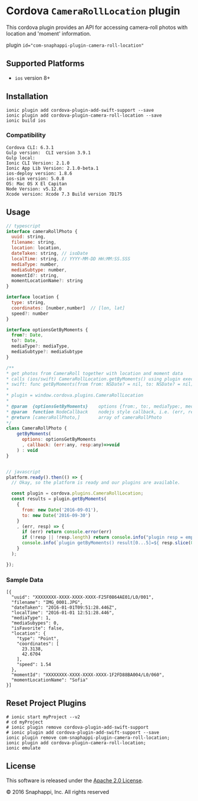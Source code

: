 # Cordova `CameraRollLocation` plugin
This cordova plugin provides an API for accessing camera-roll photos with location and 'moment' information.

plugin `id="com-snaphappi-plugin-camera-roll-location"`

## Supported Platforms

* `ios` version 8+

## Installation

```
ionic plugin add cordova-plugin-add-swift-support --save
ionic plugin add cordova-plugin-camera-roll-location --save
ionic build ios
```

### Compatibility

```
Cordova CLI: 6.3.1
Gulp version:  CLI version 3.9.1
Gulp local:  
Ionic CLI Version: 2.1.0
Ionic App Lib Version: 2.1.0-beta.1
ios-deploy version: 1.8.6
ios-sim version: 5.0.8
OS: Mac OS X El Capitan
Node Version: v5.12.0
Xcode version: Xcode 7.3 Build version 7D175
```

## Usage

```javascript
// typescript
interface cameraRollPhoto {
  uuid: string,
  filename: string,
  location: location,
  dateTaken: string, // isoDate
  localTime: string, // YYYY-MM-DD HH:MM:SS.SSS
  mediaType: number,
  mediaSubtype: number,
  momentId?: string,
  momentLocationName?: string
}

interface location {
  type: string,
  coordinates: [number,number]  // [lon, lat]
  speed?: number
}

interface optionsGetByMoments {
  from?: Date,
  to?: Date,
  mediaType?: mediaType,
  mediaSubtype?: mediaSubtype
}

/**
* get photos from CameraRoll together with location and moment data
* calls (ios/swift) CameraRollLocation.getByMoments() using plugin exec()
* swift: func getByMoments(from from: NSDate? = nil, to: NSDate? = nil) -> [AnyObject]
*
* plugin = window.cordova.plugins.CameraRollLocation
*
* @param  {optionsGetByMoments}    options {from:, to:, mediaType:, mediaSubtypes: }
* @param  function NodeCallback    nodejs style callback, i.e. (err, resp)=>{}
* @return [cameraRollPhoto,]       array of cameraRollPhoto
*/
class CameraRollPhoto {
    getByMoments(
      options: optionsGetByMoments
      , callback: (err:any, resp:any)=>void
    ) : void
}


// javascript
platform.ready().then(() => {
  // Okay, so the platform is ready and our plugins are available.

  const plugin = cordova.plugins.CameraRollLocation;
  const results = plugin.getByMoments(
    {
      from: new Date('2016-09-01'),
      to: new Date('2016-09-30')
    }
    , (err, resp) => {
      if (err) return console.error(err)
      if (!resp || !resp.length) return console.info("plugin resp = empty")
      console.info(`plugin getByMoments() result[0...5]=${ resp.slice(0,5) }`);
    }
  );

});


```

### Sample Data

```
[{
  "uuid": "XXXXXXXX-XXXX-XXXX-XXXX-F25F0864AE01/L0/001",
  "filename": "IMG_0001.JPG",
  "dateTaken": "2016-01-01T09:51:28.446Z",
  "localTime": "2016-01-01 12:51:28.446",
  "mediaType": 1,
  "mediaSubypes": 0,
  "isFavorite": false,
  "location": {
    "type": "Point",
    "coordinates": [
      23.3138,
      42.6704
    ],
    "speed": 1.54
  },
  "momentId": "XXXXXXXX-XXXX-XXXX-XXXX-1F2FD88BA004/L0/060",
  "momentLocationName": "Sofia"
}]
```

## Reset Project Plugins

```
# ionic start myProject --v2
# cd myProject
# ionic plugin remove cordova-plugin-add-swift-support
# ionic plugin add cordova-plugin-add-swift-support --save
ionic plugin remove com-snaphappi-plugin-camera-roll-location;
ionic plugin add cordova-plugin-camera-roll-location;
ionic emulate
```

## License

This software is released under the [Apache 2.0 License][apache2_license].

© 2016 Snaphappi, Inc. All rights reserved

[apache2_license]: http://opensource.org/licenses/Apache-2.0
